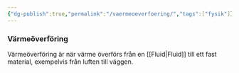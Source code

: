 ```yaml
---
{"dg-publish":true,"permalink":"/vaermeoeverfoering/","tags":["fysik"]}
---
```



### Värmeöverföring
Värmeöverföring är när värme överförs från en [[Fluid\|Fluid]] till ett fast material, exempelvis från luften till väggen.